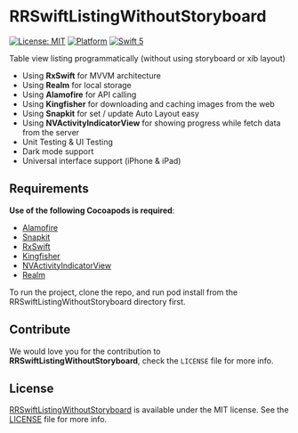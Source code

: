 # RRSwiftListingWithoutStoryboard

[![License: MIT](https://img.shields.io/badge/license-MIT-green.svg?style=flat)](https://github.com/Rahul-Mayani/RRSwiftListingWithoutStoryboard/blob/master/LICENSE)
[![Platform](https://img.shields.io/cocoapods/p/PagingTableView.svg?style=flat)](https://github.com/Rahul-Mayani/RRSwiftListingWithoutStoryboard/tree/master/RRSwiftListingWithoutStoryboard/)
[![Swift 5](https://img.shields.io/badge/Swift-5-orange.svg?style=flat)](https://developer.apple.com/swift/)

Table view listing programmatically (without using storyboard or xib layout)

- Using **RxSwift** for MVVM architecture
- Using **Realm** for local storage
- Using **Alamofire** for API calling
- Using **Kingfisher** for downloading and caching images from the web
- Using **Snapkit** for set / update Auto Layout easy
- Using **NVActivityIndicatorView** for showing progress while fetch data from the server
- Unit Testing & UI Testing
- Dark mode support
- Universal interface support (iPhone & iPad)

## Requirements

**Use of the following Cocoapods is required**: 

- [Alamofire](https://github.com/Alamofire/Alamofire)
- [Snapkit](https://github.com/SnapKit/SnapKit)
- [RxSwift](https://github.com/ReactiveX/RxSwift)
- [Kingfisher](https://github.com/onevcat/Kingfisher)
- [NVActivityIndicatorView](https://github.com/ninjaprox/NVActivityIndicatorView)
- [Realm](https://github.com/realm/realm-cocoa)


To run the project, clone the repo, and run pod install from the RRSwiftListingWithoutStoryboard directory first.


## Contribute 

We would love you for the contribution to **RRSwiftListingWithoutStoryboard**, check the ``LICENSE`` file for more info.


## License

[RRSwiftListingWithoutStoryboard](https://github.com/Rahul-Mayani/RRSwiftListingWithoutStoryboard/tree/master/RRSwiftListingWithoutStoryboard/) is available under the MIT license. See the [LICENSE](https://github.com/Rahul-Mayani/RRSwiftListingWithoutStoryboard/blob/master/LICENSE) file for more info.

